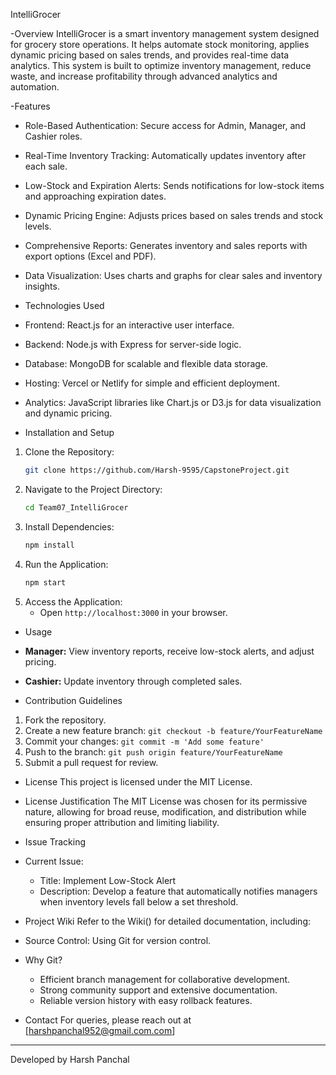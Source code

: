 IntelliGrocer

-Overview
IntelliGrocer is a smart inventory management system designed for grocery store operations. It helps automate stock monitoring, applies dynamic pricing based on sales trends, and provides real-time data analytics. This system is built to optimize inventory management, reduce waste, and increase profitability through advanced analytics and automation.

-Features
- Role-Based Authentication: Secure access for Admin, Manager, and Cashier roles.
- Real-Time Inventory Tracking: Automatically updates inventory after each sale.
- Low-Stock and Expiration Alerts: Sends notifications for low-stock items and approaching expiration dates.
- Dynamic Pricing Engine: Adjusts prices based on sales trends and stock levels.
- Comprehensive Reports: Generates inventory and sales reports with export options (Excel and PDF).
- Data Visualization: Uses charts and graphs for clear sales and inventory insights.

- Technologies Used
- Frontend: React.js for an interactive user interface.
- Backend: Node.js with Express for server-side logic.
- Database: MongoDB for scalable and flexible data storage.
- Hosting: Vercel or Netlify for simple and efficient deployment.
- Analytics: JavaScript libraries like Chart.js or D3.js for data visualization and dynamic pricing.

- Installation and Setup
1. Clone the Repository:
   ```bash
   git clone https://github.com/Harsh-9595/CapstoneProject.git
   ```
2. Navigate to the Project Directory:
   ```bash
   cd Team07_IntelliGrocer
   ```
3. Install Dependencies:
   ```bash
   npm install
   ```
4. Run the Application:
   ```bash
   npm start
   ```
5. Access the Application:
   - Open `http://localhost:3000` in your browser.

- Usage
- **Manager:** View inventory reports, receive low-stock alerts, and adjust pricing.
- **Cashier:** Update inventory through completed sales.

- Contribution Guidelines
1. Fork the repository.
2. Create a new feature branch: `git checkout -b feature/YourFeatureName`
3. Commit your changes: `git commit -m 'Add some feature'`
4. Push to the branch: `git push origin feature/YourFeatureName`
5. Submit a pull request for review.

- License
This project is licensed under the MIT License.

- License Justification
The MIT License was chosen for its permissive nature, allowing for broad reuse, modification, and distribution while ensuring proper attribution and limiting liability.

- Issue Tracking
- Current Issue:
  - Title: Implement Low-Stock Alert
  - Description: Develop a feature that automatically notifies managers when inventory levels fall below a set threshold.

- Project Wiki
Refer to the Wiki() for detailed documentation, including:
- Source Control: Using Git for version control.
- Why Git?
  - Efficient branch management for collaborative development.
  - Strong community support and extensive documentation.
  - Reliable version history with easy rollback features.

- Contact
For queries, please reach out at [harshpanchal952@gmail.com.com]

---
Developed by Harsh Panchal
